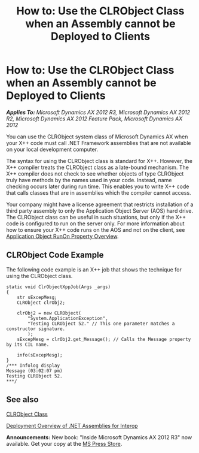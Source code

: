 ﻿---
title: 'How to: Use the CLRObject Class when an Assembly cannot be Deployed to Clients'
TOCTitle: 'How to: Use the CLRObject Class when an Assembly cannot be Deployed to Clients'
ms:assetid: 70b933e8-dda9-4a71-9c8d-ef02fa16cb72
ms:mtpsurl: https://msdn.microsoft.com/en-us/library/Hh538480(v=AX.60)
ms:contentKeyID: 39508913
ms.date: 05/18/2015
mtps_version: v=AX.60
---

# How to: Use the CLRObject Class when an Assembly cannot be Deployed to Clients 


_**Applies To:** Microsoft Dynamics AX 2012 R3, Microsoft Dynamics AX 2012 R2, Microsoft Dynamics AX 2012 Feature Pack, Microsoft Dynamics AX 2012_

You can use the CLRObject system class of Microsoft Dynamics AX when your X++ code must call .NET Framework assemblies that are not available on your local development computer.

The syntax for using the CLRObject class is standard for X++. However, the X++ compiler treats the CLRObject class as a late-bound mechanism. The X++ compiler does not check to see whether objects of type CLRObject truly have methods by the names used in your code. Instead, name checking occurs later during run time. This enables you to write X++ code that calls classes that are in assemblies which the compiler cannot access.

Your company might have a license agreement that restricts installation of a third party assembly to only the Application Object Server (AOS) hard drive. The CLRObject class can be useful in such situations, but only if the X++ code is configured to run on the server only. For more information about how to ensure your X++ code runs on the AOS and not on the client, see [Application Object RunOn Property Overview](application-object-runon-property-overview.md).

## CLRObject Code Example

The following code example is an X++ job that shows the technique for using the CLRObject class.

    static void ClrObjectXppJob(Args _args)
    {
        str sExcepMesg;
        CLRObject clrObj2;
    
        clrObj2 = new CLRObject(
            "System.ApplicationException",
            "Testing CLRObject 52." // This one parameter matches a constructor signature.
            );
        sExcepMesg = clrObj2.get_Message(); // Calls the Message property by its CIL name.
        
        info(sExcepMesg);
    }
    /*** Infolog display
    Message (03:02:07 pm)
    Testing CLRObject 52.
    ***/

## See also

[CLRObject Class](https://msdn.microsoft.com/en-us/library/gg803404\(v=ax.60\))

[Deployment Overview of .NET Assemblies for Interop](deployment-overview-of-net-assemblies-for-interop.md)

  
**Announcements:** New book: "Inside Microsoft Dynamics AX 2012 R3" now available. Get your copy at the [MS Press Store](https://www.microsoftpressstore.com/store/inside-microsoft-dynamics-ax-2012-r3-9780735685109).

